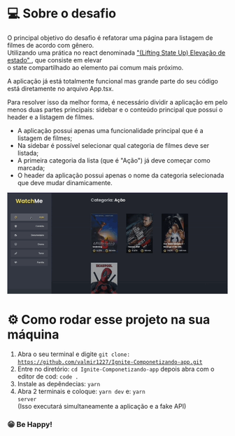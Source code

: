 # 💻 Sobre o desafio

O  principal objetivo do desafio é refatorar uma página para listagem de filmes de acordo com gênero. <br>
Utilizando uma prática no react denominada <a href="https://reactjs.org/docs/lifting-state-up.html">"(Lifting State Up) Elevação de estado" <a/>, que consiste em elevar <br> o state compartilhado ao elemento pai comum mais próximo.

A aplicação já está totalmente funcional mas grande parte do seu código está diretamente no arquivo App.tsx. <br>
  
Para resolver isso da melhor forma, é necessário dividir a aplicação em pelo menos duas partes principais: sidebar e o conteúdo principal que possui o header e a listagem de filmes.

- A aplicação possui apenas uma funcionalidade principal que é a listagem de filmes;
- Na sidebar é possível selecionar qual categoria de filmes deve ser listada;
- A primeira categoria da lista (que é "Ação") já deve começar como marcada;
- O header da aplicação possui apenas o nome da categoria selecionada que deve mudar dinamicamente.

<img src="https://github.com/valmir1227/Ignite-Componetizando-app/blob/main/.github/161743504-abad57af-3f9c-4ad6-814d-2c030e46e297.gif?raw=true" />

 # ⚙️ Como rodar esse projeto na sua máquina
  
  1. Abra o seu terminal e digite <code>git clone: https://github.com/valmir1227/Ignite-Componetizando-app.git</code>
  2. Entre no diretório: <code>cd Ignite-Componetizando-app</code> depois abra com o editor de cod: <code>code .</code>
  3. Instale as depêndecias: <code>yarn</code>
  4. Abra 2 terminais e coloque: <code>yarn dev</code> e: <code>yarn server</code> <br>
  (Isso executará simultaneamente a aplicação e a fake API)
  
  ### 😁 Be Happy!
